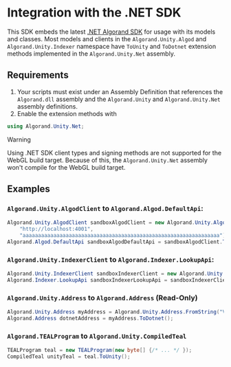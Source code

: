 # Integration with the .NET SDK

This SDK embeds the latest [.NET Algorand SDK](https://github.com/FrankSzendzielarz/dotnet-algorand-sdk) for usage with its models and classes. Most models and clients in the `Algorand.Unity.Algod` and `Algorand.Unity.Indexer` namespace have `ToUnity` and `ToDotnet` extension methods implemented in the `Algorand.Unity.Net` assembly.

## Requirements

1. Your scripts must exist under an Assembly Definition that references the `Algorand.dll` assembly and the `Algorand.Unity` and `Algorand.Unity.Net` assembly definitions.
2. Enable the extension methods with

```csharp
using Algorand.Unity.Net;
```

> [!Warning]
> Using .NET SDK client types and signing methods are not supported for the WebGL build target. Because of this, the `Algorand.Unity.Net` assembly won't compile for the WebGL build target.

## Examples

### `Algorand.Unity.AlgodClient` to `Algorand.Algod.DefaultApi`:

```csharp
Algorand.Unity.AlgodClient sandboxAlgodClient = new Algorand.Unity.AlgodClient(
    "http://localhost:4001",
    "aaaaaaaaaaaaaaaaaaaaaaaaaaaaaaaaaaaaaaaaaaaaaaaaaaaaaaaaaaaaaaaa");
Algorand.Algod.DefaultApi sandboxAlgodDefaultApi = sandboxAlgodClient.ToDefaultApi();
```

### `Algorand.Unity.IndexerClient` to `Algorand.Indexer.LookupApi`:

```csharp
Algorand.Unity.IndexerClient sandboxIndexerClient = new Algorand.Unity.IndexerClient("http://localhost:8980");
Algorand.Indexer.LookupApi sandboxIndexerLookupApi = sandboxIndexerClient.ToLookupApi();
```

### `Algorand.Unity.Address` to `Algorand.Address` (Read-Only)

```csharp
Algorand.Unity.Address myAddress = Algorand.Unity.Address.FromString("VHHZTDDT3GEPZ4LXCDHGBGFFJEGIKJLBFGXKQIDD6XK26P5B7ZWY5EFCNE");
Algorand.Address dotnetAddress = myAddress.ToDotnet();
```

### `Algorand.TEALProgram` to `Algorand.Unity.CompiledTeal`

```csharp
TEALProgram teal = new TEALProgram(new byte[] {/* ... */ });
CompiledTeal unityTeal = teal.ToUnity();
```
